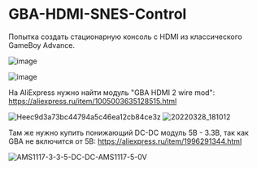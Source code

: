 # GBA-HDMI-SNES-Control
Попытка создать стационарную консоль с HDMI из классического GameBoy Advance.

![image](https://github.com/radiance28/GBA-HDMI-SNES-Control/assets/19339857/2b42bed8-a213-4c51-b942-cb26fab3f5c6)



![image](https://github.com/radiance28/GBA-HDMI-SNES-Control/assets/19339857/d9782963-c7ee-46ea-abba-69950966e498)



На AliExpress нужно найти модуль "GBA HDMI 2 wire mod":
https://aliexpress.ru/item/1005003635128515.html

![Heec9d3a73bc44794a5c46ea12cb84ce3z](https://user-images.githubusercontent.com/19339857/164499300-01ea3682-5266-4ca0-a703-4c89df4894df.jpg)
![20220328_181012](https://user-images.githubusercontent.com/19339857/164500186-68172f8c-eb8f-40fc-9a6b-ee7155421362.jpg)

Там же нужно купить понижающий DC-DC модуль 5В - 3.3В, так как GBA не включится от 5В:
https://aliexpress.ru/item/1996291344.html

![AMS1117-3-3-5-DC-DC-AMS1117-5-0V](https://user-images.githubusercontent.com/19339857/166977307-fea7b0c8-312f-4d86-8143-aaa644d2e534.jpg)
